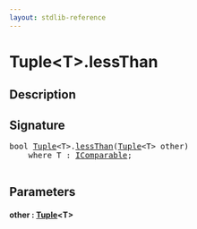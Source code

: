 ```yaml
---
layout: stdlib-reference
---
```


# Tuple\<T\>\.lessThan

## Description





## Signature 

<pre>
<span class="code_keyword">bool</span> <a href="/stdlib-reference/types/Tuple/index" class="code_type">Tuple</a>&lt;T&gt;.<a href="/stdlib-reference/types/Tuple/lessThan">lessThan</a>(<a href="/stdlib-reference/types/Tuple/index" class="code_type">Tuple</a>&lt;T&gt; <span class='code_param'>other</span>)
    <span class='code_keyword'>where</span> T : <a href="/stdlib-reference/interfaces/IComparable/index" class="code_type">IComparable</a>;

</pre>

## Parameters

#### other  : [Tuple](/stdlib-reference/types/Tuple/index)\<T\>


